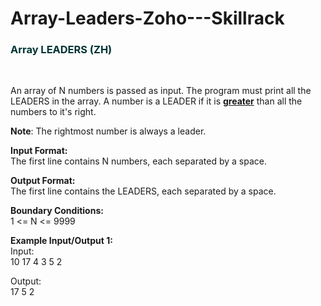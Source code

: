 # Array-Leaders-Zoho---Skillrack
<h3 style="color:#003333">Array LEADERS (ZH)</h3>
<br> <p>An array of N numbers is passed as input. The program must print all the LEADERS in the array. A number is a LEADER if it is <u><strong>greater</strong></u> than all the numbers to it's right.</p>

<p><strong>Note</strong>: The rightmost number is always a leader.</p>

<p><strong>Input Format:</strong><br>
The first line contains N numbers, each separated by a space.</p>

<p><strong>Output Format:</strong><br>
The first line contains the LEADERS, each separated by a space.</p>

<p><strong>Boundary Conditions:</strong><br>
1 &lt;= N &lt;= 9999</p>

<p><strong>Example Input/Output 1:</strong><br>
Input:<br>
10 17 4 3 5 2</p>

<p>Output:<br>
17 5 2</p>
